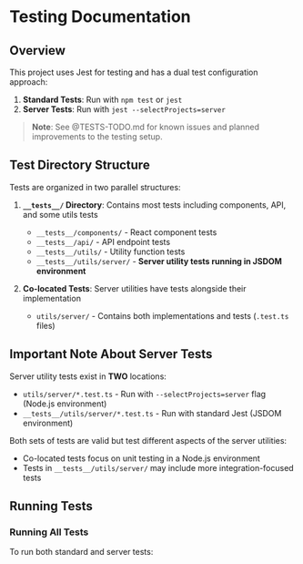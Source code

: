 # Testing Documentation

## Overview

This project uses Jest for testing and has a dual test configuration approach:

1. **Standard Tests**: Run with `npm test` or `jest`
2. **Server Tests**: Run with `jest --selectProjects=server`

> **Note**: See @TESTS-TODO.md for known issues and planned improvements to the testing setup.

## Test Directory Structure

Tests are organized in two parallel structures:

1. **`__tests__/` Directory**: Contains most tests including components, API, and some utils tests

   - `__tests__/components/` - React component tests
   - `__tests__/api/` - API endpoint tests
   - `__tests__/utils/` - Utility function tests
   - `__tests__/utils/server/` - **Server utility tests running in JSDOM environment**

2. **Co-located Tests**: Server utilities have tests alongside their implementation
   - `utils/server/` - Contains both implementations and tests (`.test.ts` files)

## Important Note About Server Tests

Server utility tests exist in **TWO** locations:

- `utils/server/*.test.ts` - Run with `--selectProjects=server` flag (Node.js environment)
- `__tests__/utils/server/*.test.ts` - Run with standard Jest (JSDOM environment)

Both sets of tests are valid but test different aspects of the server utilities:

- Co-located tests focus on unit testing in a Node.js environment
- Tests in `__tests__/utils/server/` may include more integration-focused tests

## Running Tests

### Running All Tests

To run both standard and server tests:
